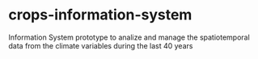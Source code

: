 # crops-information-system
Information System prototype to analize and manage the spatiotemporal data from the climate variables during the last 40 years
